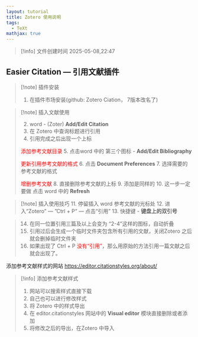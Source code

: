 ```yaml
---
layout: tutorial
title: Zotero 使用说明
tags:
  - TeXt
mathjax: true
---
```


> [!info] 文件创建时间
> 2025-05-08,22:47



## Easier Citation — 引用文献插件

> [!note] 插件安装
> 1. 在插件市场安装(github: Zotero Ciation， 7版本改名了)


> [!note] 插入文献使用
> 
> 2. word - (Zoter) **Add/Edit Citation**
> 3. 在 Zotero 中查询标题进行引用
> 4. 引用完成之后出现一个上标
>  
> <font color=red>添加参考文献目录</font>
> 5. 点击word 中的 第三个图标 - **Add/Edit Bibliography**
> 
> <font color=red>更新引用参考文献的格式</font>
> 6. 点击 **Document Preferences**
> 7. 选择需要的参考文献的格式
> 
> <font color=red>增删参考文献</font>
> 8. 直接删除参考文献的上标
> 9. 添加是同样的
> 10. 这一步一定要做 点击 word 中的 **Refresh**

> [!note] 插入使用技巧
> 11. 停留插入 word 参考文献的光标处
> 12. 进入“Zotero” — ”Ctrl + P“ — 点击“引用”
> 13. 快捷键 - **键盘上的双引号**


> 14. 在同一位置引用三篇及以上会变为 “2-4”这样的图标，自动折叠
> 15. 引用过后会生成一个临时文件夹包含所有引用的文献，关闭Zotero 之后就会删掉临时文件夹
> 16. 如果出现了 Ctrl + P <font color=red>没有“引用”</font>，那么用原始的方法引用一篇文献之后就会出现了。

添加参考文献样式的网站
https://editor.citationstyles.org/about/

> [!info] 添加参考文献样式
> 1. 网站可以搜索样式直接下载
> 2. 自己也可以进行修改样式
> 3. 将 Zotero 中的样式导出
> 4. 在 editor.citationstyles 网站中的 **Visual editor** 模块直接删除或者添加
> 5. 将修改之后的导出，在Zotero 中导入

